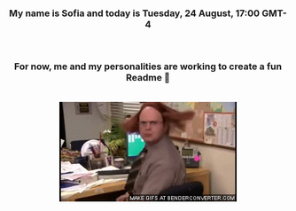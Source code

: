 


<div align="center">
<h3 >My name is Sofia and today is Tuesday, 24 August, 17:00 GMT-4</h3><br>
<h3 >For now, me and my personalities are working to create a fun Readme 👋
</h3><br>
<img src='img/dwight.gif' alt='working...'/>
</div>
